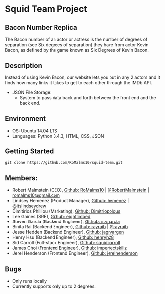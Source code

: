 # Squid Team Project

## Bacon Number Replica
The Bacon number of an actor or actress is the number of degrees of separation (see Six degrees of separation) they have from actor Kevin Bacon, as defined by the game known as Six Degrees of Kevin Bacon.

## Description
Instead of using Kevin Bacon, our website lets you put in any 2 actors and it finds how many links it takes to get to each other through the IMDb API.

* JSON File Storage:
  * System to pass data back and forth between the front end and the back end.

## Environment
* OS: Ubuntu 14.04 LTS
* Languages: Python 3.4.3, HTML, CSS, JSON

## Getting Started
```
git clone https://github.com/RoMalms10/squid-team.git
```

## Members:
* Robert Malmstein (CEO), [Github: RoMalms10](https://github.com/RoMalms10) | [@RobertMalmstein](https://twitter.com/RobertMalmstein) | [romalms10@gmail.com](romalms10@gmail.com)
* Lindsey Hemenez (Product Manager), [Github: hemenez](https://github.com/hemenez) | [@itslindseydrew](https://twitter.com/itslindseydrew)
* Dimitirios Philliou (Marketing), [Github: Dimitriopolous](https://github.com/Dimitriopolous)
* Lee Gaines (SRE), [Github: eightlimbed](https://github.com/eightlimbed)
* Steven Garcia (Backend Engineer), [Github: stvngrcia](https://github.com/stvngrcia)
* Binita Rai (Backend Engineer), [Github: rayraib](https://github.com/rayraib) | [@rayraib](https://twitter.com/rayraib)
* Jesse Hedden (Backend Engineer), [Github: jagrvargen](https://github.com/jagrvargen)
* Henry Hsu (Backend Engineer), [Github: henryh28](https://github.com/henryh28)
* Sid Carroll (Full-stack Engineer), [Github: squidcarroll](https://github.com/squidcarroll)
* James Choi (Frontend Engineer), [Github: imperfectskillz](https://github.com/imperfectskillz)
* Jerel Henderson (Frontend Engineer), [Github: jerelhenderson](https://github.com/jerelhenderson)

## Bugs
* Only runs locally
* Currently supports only up to 2 degrees.
